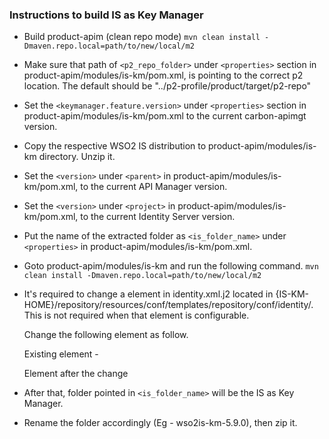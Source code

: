 ### Instructions to build IS as Key Manager

- Build product-apim (clean repo mode)
`mvn clean install -Dmaven.repo.local=path/to/new/local/m2`

- Make sure that path of `<p2_repo_folder>` under `<properties>` section in product-apim/modules/is-km/pom.xml, is pointing to the correct p2 location. The default should be "../p2-profile/product/target/p2-repo"

- Set the `<keymanager.feature.version>` under `<properties>` section in product-apim/modules/is-km/pom.xml to the current carbon-apimgt version.

- Copy the respective WSO2 IS distribution to product-apim/modules/is-km directory. Unzip it.

- Set the `<version>` under `<parent>` in product-apim/modules/is-km/pom.xml, to the current API Manager version.

- Set the `<version>` under `<project>` in product-apim/modules/is-km/pom.xml, to the current Identity Server version.

- Put the name of the extracted folder as `<is_folder_name>` under `<properties>` in product-apim/modules/is-km/pom.xml.

- Goto product-apim/modules/is-km and run the following command.
`mvn clean install -Dmaven.repo.local=path/to/new/local/m2`

- It's required to change a element in identity.xml.j2 located in 
  {IS-KM-HOME}/repository/resources/conf/templates/repository/conf/identity/. 
  This is not required when that element is configurable.
  
  Change the following element as follow.
  
  Existing element -
  
  <EventListener id="{{listener.id}}"
                         type="{{listener.type}}"
                         name="{{listener.name}}"
                         orderId="{{listener.order}}"
                         enable="true">
                         
   Element after the change 
                        
  <EventListener id="{{listener.id}}"
                         type="{{listener.type}}"
                         name="{{listener.name}}"
                         orderId="{{listener.order}}"
                         enable="{{listener.enable}}">                       


- After that, folder pointed in `<is_folder_name>` will be the IS as Key Manager.

- Rename the folder accordingly (Eg - wso2is-km-5.9.0), then zip it.
